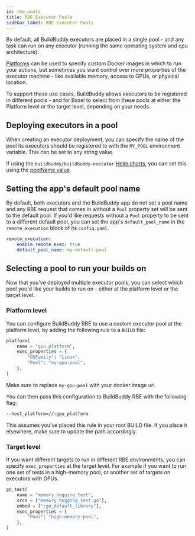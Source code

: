 ```yaml
---
id: rbe-pools
title: RBE Executor Pools
sidebar_label: RBE Executor Pools
---
```


By default, all BuildBuddy executors are placed in a single pool - and any task can run on any executor (running the same operating system and cpu architecture).

[Platforms](rbe-platforms.md) can be used to specify custom Docker images in which to run your actions, but sometimes you want control over more properties of the executor machine - like available memory, access to GPUs, or physical location.

To support these use cases, BuildBuddy allows executors to be registered in different pools - and for Bazel to select from these pools at either the Platform level or the target level, depending on your needs.

## Deploying executors in a pool

When creating an executor deployment, you can specify the name of the pool its executors should be registered to with the `MY_POOL` environment variable. This can be set to any string value.

If using the `buildbuddy/buildbuddy-executor` [Helm charts](https://github.com/buildbuddy-io/buildbuddy-helm/tree/master/charts/buildbuddy-executor), you can set this using the [poolName value](https://github.com/buildbuddy-io/buildbuddy-helm/blob/master/charts/buildbuddy-executor/values.yaml#L15).

## Setting the app's default pool name

By default, both executors and the BuildBuddy app do not set a pool name and any RBE request that comes in without a `Pool` property set will be sent to the default pool. If you'd like requests without a `Pool` property to be sent to a different default pool, you can set the app's `default_pool_name` in the `remote_execution` block of its `config.yaml`.

```yaml title="config.yaml"
remote_execution:
    enable_remote_exec: true
    default_pool_name: my-default-pool
```

## Selecting a pool to run your builds on

Now that you've deployed multiple executor pools, you can select which pool you'd like your builds to run on - either at the platform level or the target level.

### Platform level

You can configure BuildBuddy RBE to use a custom executor pool at the platform level, by adding the following rule to a `BUILD` file:

```python title="BUILD"
platform(
    name = "gpu_platform",
    exec_properties = {
        "OSFamily": "Linux",
        "Pool": "my-gpu-pool",
    },
)
```

Make sure to replace `my-gpu-pool` with your docker image url.

You can then pass this configuration to BuildBuddy RBE with the following flag:

```bash
--host_platform=//:gpu_platform
```

This assumes you've placed this rule in your root BUILD file. If you place it elsewhere, make sure to update the path accordingly.

### Target level

If you want different targets to run in different RBE environments, you can specify `exec_properties` at the target level. For example if you want to run one set of tests in a high-memory pool, or another set of targets on executors with GPUs.

```python title="BUILD"
go_test(
    name = "memory_hogging_test",
    srcs = ["memory_hogging_test.go"],
    embed = [":go_default_library"],
    exec_properties = {
        "Pool": "high-memory-pool",
    },
)
```

